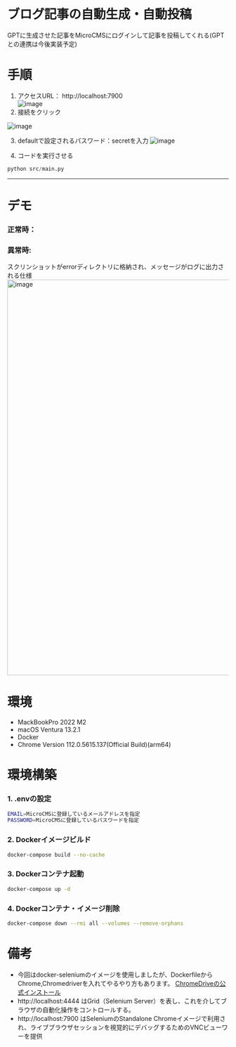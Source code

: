 # ブログ記事の自動生成・自動投稿
GPTに生成させた記事をMicroCMSにログインして記事を投稿してくれる(GPTとの連携は今後実装予定)

# 手順

1. アクセスURL： http://localhost:7900  
![image](https://github.com/shimizuyuta/blog_auto/assets/58338829/2268d2df-2e8a-46e5-940f-398681041b91)
2. 接続をクリック

![image](https://github.com/shimizuyuta/blog_auto/assets/58338829/e17ce38a-c5d6-41f0-b1a7-30db2ad84dd6)

3. defaultで設定されるパスワード：secretを入力
![image](https://github.com/shimizuyuta/blog_auto/assets/58338829/389f088e-1b52-492d-a5b0-81f79021a3db)

4. コードを実行させる
```python :python
python src/main.py
```
--- 

# デモ
### 正常時：

### 異常時:
スクリンショットがerrorディレクトリに格納され、メッセージがログに出力される仕様
<img width="901" alt="image" src="https://github.com/shimizuyuta/blog_auto/assets/58338829/3e293825-d20d-43cb-8ca1-b1458f008b00">
# 環境
- MackBookPro 2022 M2 
- macOS Ventura 13.2.1
- Docker
- Chrome Version 112.0.5615.137(Official Build)(arm64)
  
# 環境構築
### 1. .envの設定
```bash
EMAIL=MicroCMSに登録しているメールアドレスを指定
PASSWORD=MicroCMSに登録しているパスワードを指定
```
### 2. Dockerイメージビルド
```bash
docker-compose build --no-cache
```
### 3. Dockerコンテナ起動
```bash
docker-compose up -d 
```
### 4. Dockerコンテナ・イメージ削除
```bash :削除コマンド
docker-compose down --rmi all --volumes --remove-orphans
```



# 備考
- 今回はdocker-seleniumのイメージを使用しましたが、DockerfileからChrome,Chromedriverを入れてやるやり方もあります。 [ChromeDriveの公式インストール](https://chromedriver.chromium.org/downloads)
- http://localhost:4444 はGrid（Selenium Server）を表し、これを介してブラウザの自動化操作をコントロールする。
- http://localhost:7900 はSeleniumのStandalone Chromeイメージで利用され、ライブブラウザセッションを視覚的にデバッグするためのVNCビューワーを提供
